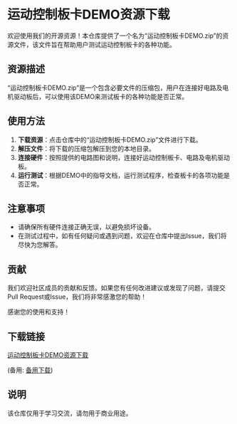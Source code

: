 # 运动控制板卡DEMO资源下载

欢迎使用我们的开源资源！本仓库提供了一个名为“运动控制板卡DEMO.zip”的资源文件，该文件旨在帮助用户测试运动控制板卡的各种功能。

## 资源描述

“运动控制板卡DEMO.zip”是一个包含必要文件的压缩包，用户在连接好电路及电机驱动板后，可以使用该DEMO来测试板卡的各种功能是否正常。

## 使用方法

1. **下载资源**：点击仓库中的“运动控制板卡DEMO.zip”文件进行下载。
2. **解压文件**：将下载的压缩包解压到您的本地目录。
3. **连接硬件**：按照提供的电路图和说明，连接好运动控制板卡、电路及电机驱动板。
4. **运行测试**：根据DEMO中的指导文档，运行测试程序，检查板卡的各项功能是否正常。

## 注意事项

- 请确保所有硬件连接正确无误，以避免损坏设备。
- 在测试过程中，如有任何疑问或遇到问题，欢迎在仓库中提出Issue，我们将尽快为您解答。

## 贡献

我们欢迎社区成员的贡献和反馈。如果您有任何改进建议或发现了问题，请提交Pull Request或Issue，我们将非常感激您的帮助！

感谢您的使用和支持！

## 下载链接
[运动控制板卡DEMO资源下载]() 

(备用: [备用下载](https://pan.baidu.com/s/1qF00gRWzb1ULxqbZe3uXpg?pwd=1234))

## 说明

该仓库仅用于学习交流，请勿用于商业用途。
